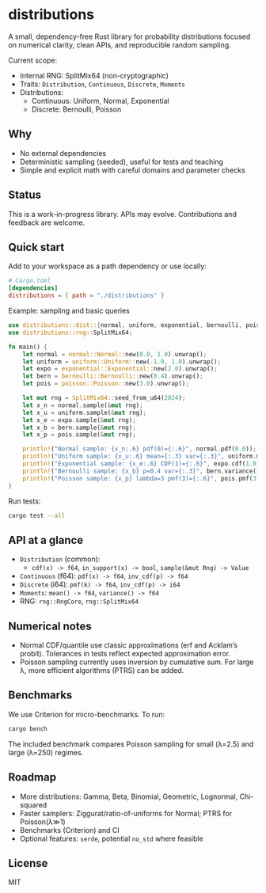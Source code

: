 # distributions

A small, dependency-free Rust library for probability distributions focused on numerical clarity, clean APIs, and reproducible random sampling.

Current scope:
- Internal RNG: SplitMix64 (non-cryptographic)
- Traits: `Distribution`, `Continuous`, `Discrete`, `Moments`
- Distributions:
  - Continuous: Uniform, Normal, Exponential
  - Discrete: Bernoulli, Poisson

## Why
- No external dependencies
- Deterministic sampling (seeded), useful for tests and teaching
- Simple and explicit math with careful domains and parameter checks

## Status
This is a work-in-progress library. APIs may evolve. Contributions and feedback are welcome.

## Quick start

Add to your workspace as a path dependency or use locally:

```toml
# Cargo.toml
[dependencies]
distributions = { path = "./distributions" }
```

Example: sampling and basic queries

```rust
use distributions::dist::{normal, uniform, exponential, bernoulli, poisson, Distribution, Continuous, Discrete, Moments};
use distributions::rng::SplitMix64;

fn main() {
    let normal = normal::Normal::new(0.0, 1.0).unwrap();
    let uniform = uniform::Uniform::new(-1.0, 1.0).unwrap();
    let expo = exponential::Exponential::new(2.0).unwrap();
    let bern = bernoulli::Bernoulli::new(0.4).unwrap();
    let pois = poisson::Poisson::new(3.0).unwrap();

    let mut rng = SplitMix64::seed_from_u64(2024);
    let x_n = normal.sample(&mut rng);
    let x_u = uniform.sample(&mut rng);
    let x_e = expo.sample(&mut rng);
    let x_b = bern.sample(&mut rng);
    let x_p = pois.sample(&mut rng);

    println!("Normal sample: {x_n:.6} pdf(0)={:.6}", normal.pdf(0.0));
    println!("Uniform sample: {x_u:.6} mean={:.3} var={:.3}", uniform.mean(), uniform.variance());
    println!("Exponential sample: {x_e:.6} CDF(1)={:.6}", expo.cdf(1.0));
    println!("Bernoulli sample: {x_b} p=0.4 var={:.3}", bern.variance());
    println!("Poisson sample: {x_p} lambda=3 pmf(3)={:.6}", pois.pmf(3));
}
```

Run tests:

```bash
cargo test --all
```

## API at a glance

- `Distribution` (common):
  - `cdf(x) -> f64`, `in_support(x) -> bool`, `sample(&mut Rng) -> Value`
- `Continuous` (f64): `pdf(x) -> f64`, `inv_cdf(p) -> f64`
- `Discrete` (i64): `pmf(k) -> f64`, `inv_cdf(p) -> i64`
- `Moments`: `mean() -> f64`, `variance() -> f64`
- RNG: `rng::RngCore`, `rng::SplitMix64`

## Numerical notes

- Normal CDF/quantile use classic approximations (erf and Acklam’s probit). Tolerances in tests reflect expected approximation error.
- Poisson sampling currently uses inversion by cumulative sum. For large λ, more efficient algorithms (PTRS) can be added.

## Benchmarks

We use Criterion for micro-benchmarks. To run:

```bash
cargo bench
```

The included benchmark compares Poisson sampling for small (λ=2.5) and large (λ=250) regimes.

## Roadmap

- More distributions: Gamma, Beta, Binomial, Geometric, Lognormal, Chi-squared
- Faster samplers: Ziggurat/ratio-of-uniforms for Normal; PTRS for Poisson(λ≫1)
- Benchmarks (Criterion) and CI
- Optional features: `serde`, potential `no_std` where feasible

## License
MIT
